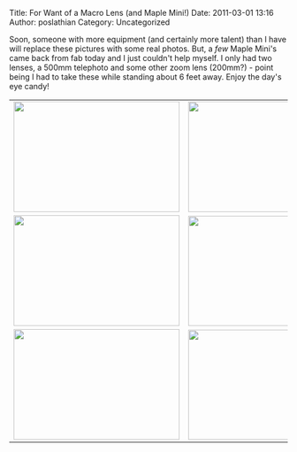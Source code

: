 Title: For Want of a Macro Lens (and Maple Mini!)
Date: 2011-03-01 13:16
Author: poslathian
Category: Uncategorized

Soon, someone with more equipment (and certainly more talent) than I have will
replace these pictures with some real photos. But, a *few* Maple Mini's came
back from fab today and I just couldn't help myself. I only had two lenses, a
500mm telephoto and some other zoom lens (200mm?) - point being I had to take
these while standing about 6 feet away. Enjoy the day's eye candy!

<center>
<table style="border-style: none;" cellspacing="0" cellpadding="0">
<tbody>
<tr>
<td><a href="http://leaflabs.com/?attachment_id=1836"><img class="size-medium wp-image-1836 alignnone" title="IMG_3562.resized" src="/static/images/old/2011/03/IMG_3562.resized-300x200.jpg" alt="" width="300" height="200" /></a></td>
<td><a href="http://leaflabs.com/?attachment_id=1835"><img class="size-medium wp-image-1835 alignnone" title="IMG_3558.resized" src="/static/images/old/2011/03/IMG_3558.resized-300x200.jpg" alt="" width="300" height="200" /></a></td>
</tr>
<tr>
<td><a href="http://leaflabs.com/?attachment_id=1834"><img class="size-medium wp-image-1834 alignnone" title="IMG_3533.resized" src="/static/images/old/2011/03/IMG_3533.resized-300x200.jpg" alt="" width="300" height="200" /></a></td>
<td><a href="http://leaflabs.com/?attachment_id=1832"><img class="size-medium wp-image-1832 alignnone" title="front-clear" src="/static/images/old/2011/03/front-clear-300x199.jpg" alt="" width="300" height="199" /></a></td>
</tr>
<tr>
<td><a href="http://leaflabs.com/?attachment_id=1833"><img class="size-medium wp-image-1833 alignnone" title="back-clear" src="/static/images/old/2011/03/IMG_3529.resized-300x200.jpg" alt="" width="300" height="200" /></a></td>
<td><a href="http://leaflabs.com/?attachment_id=1831"><img class="size-medium wp-image-1831 alignnone" title="back-clear" src="/static/images/old/2011/03/back-clear-300x199.jpg" alt="" width="300" height="199" /></a></td>
</tr>
</tbody>
</table>
</center>

